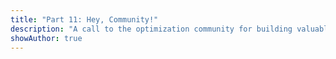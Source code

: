 ```yaml
---
title: "Part 11: Hey, Community!"
description: "A call to the optimization community for building valuable resources together, for each other: models and integrations, the HiGHS solver, a pro-bono project marketplace, tool-agnostic discussion forum(s)."
showAuthor: true
---
```


